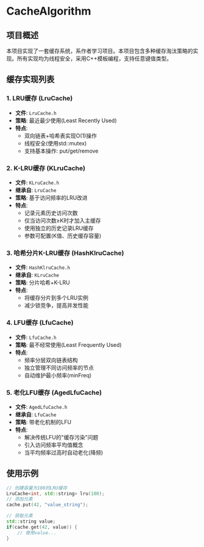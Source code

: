 # CacheAlgorithm

## 项目概述
本项目实现了一套缓存系统，系作者学习项目。本项目包含多种缓存淘汰策略的实现。所有实现均为线程安全，采用C++模板编程，支持任意键值类型。

## 缓存实现列表

### 1. LRU缓存 (LruCache)
- **文件**: `LruCache.h`
- **策略**: 最近最少使用(Least Recently Used)
- **特点**:
    - 双向链表+哈希表实现O(1)操作
    - 线程安全(使用std::mutex)
    - 支持基本操作: put/get/remove


### 2. K-LRU缓存 (KLruCache)
- **文件**: `KLruCache.h`
- **继承自**: `LruCache`
- **策略**: 基于访问频率的LRU改进
- **特点**:
    - 记录元素历史访问次数
    - 仅当访问次数≥K时才加入主缓存
    - 使用独立的历史记录LRU缓存
    - 参数可配置(K值、历史缓存容量)

### 3. 哈希分片K-LRU缓存 (HashKlruCache)
- **文件**: `HashKlruCache.h`
- **继承自**: `KLruCache`
- **策略**: 分片哈希+K-LRU
- **特点**:
    - 将缓存分片到多个LRU实例
    - 减少锁竞争，提高并发性能


### 4. LFU缓存 (LfuCache)
- **文件**: `LfuCache.h`
- **策略**: 最不经常使用(Least Frequently Used)
- **特点**:
    - 频率分层双向链表结构
    - 独立管理不同访问频率的节点
    - 自动维护最小频率(minFreq)


### 5. 老化LFU缓存 (AgedLfuCache)
- **文件**: `AgedLfuCache.h`
- **继承自**: `LfuCache`
- **策略**: 带老化机制的LFU
- **特点**:
    - 解决传统LFU的"缓存污染"问题
    - 引入访问频率平均值概念
    - 当平均频率过高时自动老化(降频)


## 使用示例
```cpp
// 创建容量为100的LRU缓存
LruCache<int, std::string> lru(100);
// 添加元素
cache.put(42, "value_string");

// 获取元素
std::string value;
if(cache.get(42, value)) {
    // 使用value...
}